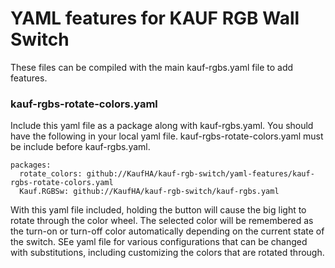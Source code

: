 # YAML features for KAUF RGB Wall Switch

These files can be compiled with the main kauf-rgbs.yaml file to add features.


### kauf-rgbs-rotate-colors.yaml

Include this yaml file as a package along with kauf-rgbs.yaml.  You should have the following in your local yaml file.  kauf-rgbs-rotate-colors.yaml must be include before kauf-rgbs.yaml.
```
packages:
  rotate_colors: github://KaufHA/kauf-rgb-switch/yaml-features/kauf-rgbs-rotate-colors.yaml
  Kauf.RGBSw: github://KaufHA/kauf-rgb-switch/kauf-rgbs.yaml
```

With this yaml file included, holding the button will cause the big light to rotate through the color wheel.  The selected color will be remembered as the turn-on or turn-off color automatically depending on the current state of the switch.  SEe yaml file for various configurations that can be changed with substitutions, including customizing the colors that are rotated through.
